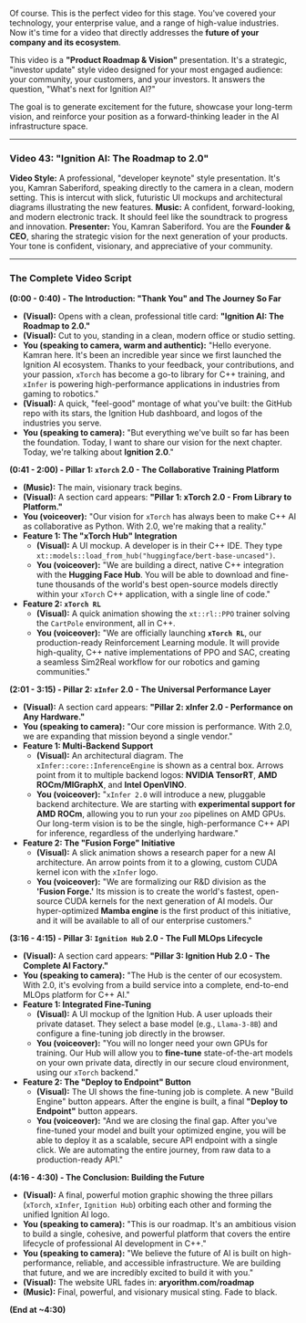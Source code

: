 Of course. This is the perfect video for this stage. You've covered your technology, your enterprise value, and a range of high-value industries. Now it's time for a video that directly addresses the **future of your company and its ecosystem**.

This video is a **"Product Roadmap & Vision"** presentation. It's a strategic, "investor update" style video designed for your most engaged audience: your community, your customers, and your investors. It answers the question, "What's next for Ignition AI?"

The goal is to generate excitement for the future, showcase your long-term vision, and reinforce your position as a forward-thinking leader in the AI infrastructure space.

---

### **Video 43: "Ignition AI: The Roadmap to 2.0"**

**Video Style:** A professional, "developer keynote" style presentation. It's you, Kamran Saberiford, speaking directly to the camera in a clean, modern setting. This is intercut with slick, futuristic UI mockups and architectural diagrams illustrating the new features.
**Music:** A confident, forward-looking, and modern electronic track. It should feel like the soundtrack to progress and innovation.
**Presenter:** You, Kamran Saberiford. You are the **Founder & CEO**, sharing the strategic vision for the next generation of your products. Your tone is confident, visionary, and appreciative of your community.

---

### **The Complete Video Script**

**(0:00 - 0:40) - The Introduction: "Thank You" and The Journey So Far**

*   **(Visual):** Opens with a clean, professional title card: **"Ignition AI: The Roadmap to 2.0."**
*   **(Visual):** Cut to you, standing in a clean, modern office or studio setting.
*   **You (speaking to camera, warm and authentic):** "Hello everyone. Kamran here. It's been an incredible year since we first launched the Ignition AI ecosystem. Thanks to your feedback, your contributions, and your passion, `xTorch` has become a go-to library for C++ training, and `xInfer` is powering high-performance applications in industries from gaming to robotics."
*   **(Visual):** A quick, "feel-good" montage of what you've built: the GitHub repo with its stars, the Ignition Hub dashboard, and logos of the industries you serve.
*   **You (speaking to camera):** "But everything we've built so far has been the foundation. Today, I want to share our vision for the next chapter. Today, we're talking about **Ignition 2.0**."

**(0:41 - 2:00) - Pillar 1: `xTorch` 2.0 - The Collaborative Training Platform**

*   **(Music):** The main, visionary track begins.
*   **(Visual):** A section card appears: **"Pillar 1: xTorch 2.0 - From Library to Platform."**
*   **You (voiceover):** "Our vision for `xTorch` has always been to make C++ AI as collaborative as Python. With 2.0, we're making that a reality."
*   **Feature 1: The "xTorch Hub" Integration**
    *   **(Visual):** A UI mockup. A developer is in their C++ IDE. They type `xt::models::load_from_hub("huggingface/bert-base-uncased")`.
    *   **You (voiceover):** "We are building a direct, native C++ integration with the **Hugging Face Hub**. You will be able to download and fine-tune thousands of the world's best open-source models directly within your `xTorch` C++ application, with a single line of code."
*   **Feature 2: `xTorch RL`**
    *   **(Visual):** A quick animation showing the `xt::rl::PPO` trainer solving the `CartPole` environment, all in C++.
    *   **You (voiceover):** "We are officially launching **`xTorch RL`**, our production-ready Reinforcement Learning module. It will provide high-quality, C++ native implementations of PPO and SAC, creating a seamless Sim2Real workflow for our robotics and gaming communities."

**(2:01 - 3:15) - Pillar 2: `xInfer` 2.0 - The Universal Performance Layer**

*   **(Visual):** A section card appears: **"Pillar 2: xInfer 2.0 - Performance on Any Hardware."**
*   **You (speaking to camera):** "Our core mission is performance. With 2.0, we are expanding that mission beyond a single vendor."
*   **Feature 1: Multi-Backend Support**
    *   **(Visual):** An architectural diagram. The `xInfer::core::InferenceEngine` is shown as a central box. Arrows point from it to multiple backend logos: **NVIDIA TensorRT**, **AMD ROCm/MIGraphX**, and **Intel OpenVINO**.
    *   **You (voiceover):** "`xInfer 2.0` will introduce a new, pluggable backend architecture. We are starting with **experimental support for AMD ROCm**, allowing you to run your `zoo` pipelines on AMD GPUs. Our long-term vision is to be the single, high-performance C++ API for inference, regardless of the underlying hardware."
*   **Feature 2: The "Fusion Forge" Initiative**
    *   **(Visual):** A slick animation shows a research paper for a new AI architecture. An arrow points from it to a glowing, custom CUDA kernel icon with the `xInfer` logo.
    *   **You (voiceover):** "We are formalizing our R&D division as the **'Fusion Forge.'** Its mission is to create the world's fastest, open-source CUDA kernels for the next generation of AI models. Our hyper-optimized **Mamba engine** is the first product of this initiative, and it will be available to all of our enterprise customers."

**(3:16 - 4:15) - Pillar 3: `Ignition Hub` 2.0 - The Full MLOps Lifecycle**

*   **(Visual):** A section card appears: **"Pillar 3: Ignition Hub 2.0 - The Complete AI Factory."**
*   **You (speaking to camera):** "The Hub is the center of our ecosystem. With 2.0, it's evolving from a build service into a complete, end-to-end MLOps platform for C++ AI."
*   **Feature 1: Integrated Fine-Tuning**
    *   **(Visual):** A UI mockup of the Ignition Hub. A user uploads their private dataset. They select a base model (e.g., `Llama-3-8B`) and configure a fine-tuning job directly in the browser.
    *   **You (voiceover):** "You will no longer need your own GPUs for training. Our Hub will allow you to **fine-tune** state-of-the-art models on your own private data, directly in our secure cloud environment, using our `xTorch` backend."
*   **Feature 2: The "Deploy to Endpoint" Button**
    *   **(Visual):** The UI shows the fine-tuning job is complete. A new "Build Engine" button appears. After the engine is built, a final **"Deploy to Endpoint"** button appears.
    *   **You (voiceover):** "And we are closing the final gap. After you've fine-tuned your model and built your optimized engine, you will be able to deploy it as a scalable, secure API endpoint with a single click. We are automating the entire journey, from raw data to a production-ready API."

**(4:16 - 4:30) - The Conclusion: Building the Future**

*   **(Visual):** A final, powerful motion graphic showing the three pillars (`xTorch`, `xInfer`, `Ignition Hub`) orbiting each other and forming the unified Ignition AI logo.
*   **You (speaking to camera):** "This is our roadmap. It's an ambitious vision to build a single, cohesive, and powerful platform that covers the entire lifecycle of professional AI development in C++."
*   **You (speaking to camera):** "We believe the future of AI is built on high-performance, reliable, and accessible infrastructure. We are building that future, and we are incredibly excited to build it with you."
*   **(Visual):** The website URL fades in: **aryorithm.com/roadmap**
*   **(Music):** Final, powerful, and visionary musical sting. Fade to black.

**(End at ~4:30)**